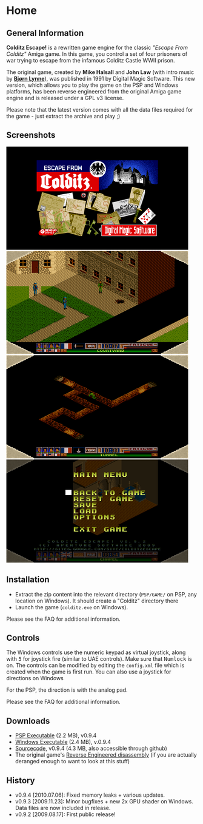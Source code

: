 Home
====

General Information
-------------------

__Colditz Escape!__ is a rewritten game engine for the classic _"Escape From Colditz"_ Amiga game.
In this game, you control a set of four prisoners of war trying to escape from the infamous Colditz Castle WWII prison.

The original game, created by __Mike Halsall__ and __John Law__ (with intro music by [__Bjørn Lynne__](http://www.lynnemusic.com/)), was published in 1991 by Digital Magic Software.
This new version, which allows you to play the game on the PSP and Windows platforms, has been reverse engineered from the original Amiga game engine and is released under a GPL v3 license.

Please note that the latest version comes with all the data files required for the game - just extract the archive and play ;)

Screenshots
-----------

![Screenshot 1](pics/screenshot1.png) ![Screenshot 2](pics/screenshot2.png)
![Screenshot 3](pics/screenshot3.png) ![Screenshot 4](pics/screenshot4.png)

Installation
------------

 * Extract the zip content into the relevant directory (`PSP/GAME/` on PSP, any location on Windows). It should create a "Colditz" directory there
 * Launch the game (`colditz.exe` on Windows).

Please see the FAQ for additional information.

Controls
--------

The Windows controls use the numeric keypad as virtual joystick, along with <kbd>5</kbd> for joystick fire (similar to UAE controls). Make sure that <kbd>Numlock</kbd> is on.
The controls can be modified by editing the `config.xml` file which is created when the game is first run. You can also use a joystick for directions on Windows

For the PSP, the direction is with the analog pad.

Please see the FAQ for additional information.

Downloads
---------

* [PSP Executable](http://colditzescape.googlecode.com/files/Colditz%20Escape%21%200.9.4%20-%20PSP.zip) (2.2 MB),  v0.9.4
* [Windows Executable](http://colditzescape.googlecode.com/files/Colditz%20Escape%21%200.9.4%20-%20WIN.zip) (2.4 MB), v.0.9.4
* [Sourcecode](https://github.com/aperture-software/colditz-escape/archive/v0.9.4.tar.gz), v0.9.4 (4.3 MB, also accessible through github)
* The original game's [Reverse Engineered disassembly](https://sites.google.com/site/colditzescape/goodies/ReverseEngineeringAnalysis.7z?attredirects=0) (if you are actually deranged enough to want to look at this stuff)

History
-------

* v0.9.4 [2010.07.06]: Fixed memory leaks + various updates.
* v0.9.3 [2009.11.23]: Minor bugfixes + new 2x GPU shader on Windows. Data files are now included in release.
* v0.9.2 [2009.08.17]: First public release!
